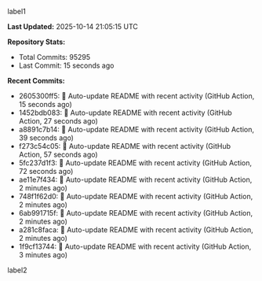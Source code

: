 
label1 
<!-- ACTIVITY_START -->
**Last Updated:** 2025-10-14 21:05:15 UTC

**Repository Stats:**
- Total Commits: 95295
- Last Commit: 15 seconds ago

**Recent Commits:**
- 2605300ff5: 🤖 Auto-update README with recent activity (GitHub Action, 15 seconds ago)
- 1452bdb083: 🤖 Auto-update README with recent activity (GitHub Action, 27 seconds ago)
- a8891c7b14: 🤖 Auto-update README with recent activity (GitHub Action, 39 seconds ago)
- f273c54c05: 🤖 Auto-update README with recent activity (GitHub Action, 57 seconds ago)
- 5fc237d1f3: 🤖 Auto-update README with recent activity (GitHub Action, 72 seconds ago)
- ae11e7f434: 🤖 Auto-update README with recent activity (GitHub Action, 2 minutes ago)
- 748f1f62d0: 🤖 Auto-update README with recent activity (GitHub Action, 2 minutes ago)
- 6ab991715f: 🤖 Auto-update README with recent activity (GitHub Action, 2 minutes ago)
- a281c8faca: 🤖 Auto-update README with recent activity (GitHub Action, 2 minutes ago)
- 1f9cf13744: 🤖 Auto-update README with recent activity (GitHub Action, 3 minutes ago)
<!-- ACTIVITY_END -->

label2
